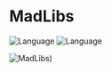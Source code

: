 # MadLibs
![Language](https://img.shields.io/badge/Swift-5.0-orange.svg)
![Language](https://img.shields.io/badge/iOS-13.0-orange.svg)



![MadLibs](https://user-images.githubusercontent.com/39883704/85755213-bccf0b80-b6db-11ea-9f32-ed913f358032.gif))



